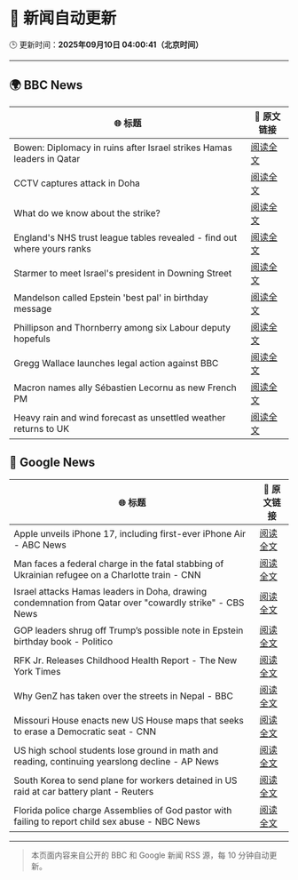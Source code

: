 # 🧠 新闻自动更新

🕒 更新时间：**2025年09月10日 04:00:41（北京时间）**

---

## 🌍 BBC News

| 🌐 标题 | 🔗 原文链接 |
|--------|-------------|
| Bowen: Diplomacy in ruins after Israel strikes Hamas leaders in Qatar | [阅读全文](https://www.bbc.com/news/articles/cm2zepgp5neo?at_medium=RSS&at_campaign=rss) |
| CCTV captures attack in Doha | [阅读全文](https://www.bbc.com/news/videos/c1dq39204wro?at_medium=RSS&at_campaign=rss) |
| What do we know about the strike? | [阅读全文](https://www.bbc.com/news/articles/cq5jl77ygv4o?at_medium=RSS&at_campaign=rss) |
| England's NHS trust league tables revealed - find out where yours ranks | [阅读全文](https://www.bbc.com/news/articles/cq8eqxlypv7o?at_medium=RSS&at_campaign=rss) |
| Starmer to meet Israel's president in Downing Street | [阅读全文](https://www.bbc.com/news/articles/cly9jgmgqe8o?at_medium=RSS&at_campaign=rss) |
| Mandelson called Epstein 'best pal' in birthday message | [阅读全文](https://www.bbc.com/news/articles/cwy9dwe50leo?at_medium=RSS&at_campaign=rss) |
| Phillipson and Thornberry among six Labour deputy hopefuls | [阅读全文](https://www.bbc.com/news/articles/c3rvqv9yg4eo?at_medium=RSS&at_campaign=rss) |
| Gregg Wallace launches legal action against BBC | [阅读全文](https://www.bbc.com/news/articles/cdr60nvd4y2o?at_medium=RSS&at_campaign=rss) |
| Macron names ally Sébastien Lecornu as new French PM | [阅读全文](https://www.bbc.com/news/articles/crmenp1k0mjo?at_medium=RSS&at_campaign=rss) |
| Heavy rain and wind forecast as unsettled weather returns to UK | [阅读全文](https://www.bbc.com/weather/articles/cy4r7p93r42o?at_medium=RSS&at_campaign=rss) |

## 📰 Google News

| 🌐 标题 | 🔗 原文链接 |
|--------|-------------|
| Apple unveils iPhone 17, including first-ever iPhone Air - ABC News | [阅读全文](https://news.google.com/rss/articles/CBMimwFBVV95cUxOS2JoTDY1cHlrVGp1UGxyM2ZYMlgzWmdUZUxCekZrSVlyZzJ3ZmJsdTh4ZEVyN3BjaXQxWS01dXdwZ2xRNGFPQnAyZHBYdFlrX3Y3TEctaVI2TUJneE9HWGpUSVZFeUlKVGZ6aE5NdG5yUDR4WWMtd0RScGtjUDlJa29sc3BHbThYUkM0YVE0anM4bzE5Z1kzSzByMNIBoAFBVV95cUxPR2c1UWhhejh6SC11aWVuRGI4UFpzZVhWczRDcUNpck5sWlEzd2NiR2lidWs1RHRaaVVCN0I4Rk1uOWFrQ2FjR2N0NW1CQ1RFcVVHVmk5V0tGU2FabU1uQ21Nak1OeGphWXNDRjhVUTJXOUt2VTBtVVp3RWVMblozN2VoUEw0blpSRW9HM0NSbVljaG42MWl0ZkdwTzl6c1lo?oc=5) |
| Man faces a federal charge in the fatal stabbing of Ukrainian refugee on a Charlotte train - CNN | [阅读全文](https://news.google.com/rss/articles/CBMiiAFBVV95cUxNSzhFblVKYXpreW5QLU9yVER5QXcyVEJZYnJ2dmF2NFdpWnFGX0FHcG9IRmlLMEtaZDg0WXkwX1JuVjhyMW9VVVE0T3hUM1E1WkE4UjRkMVhXcFFMN3BIVUpnRlYyUEI3eTdXOEZYbmtudGlGUDRaZEtWbFp4b1NodzVHNk9OUUli?oc=5) |
| Israel attacks Hamas leaders in Doha, drawing condemnation from Qatar over "cowardly strike" - CBS News | [阅读全文](https://news.google.com/rss/articles/CBMie0FVX3lxTE5GRzU2TGxWMjhESHF6SVJyVWxVZUJQN2liSGt4ZVRqb2tzVU41b1RZbXRxZ2VmNy1yTl9fTTR0NkhtQVAtZXpKR2ZGTUpDNkVrcHFNWGgyNkpsZVB2TGlfM0ljQml2eGNvUW1OV0ZMVmM5NlhQc2oxRFJDb9IBgAFBVV95cUxQdTR0RmNZMFdLNzdzV0sycEhTYUw4cmpaaFJQMmU3VXg2ZHJXUVVIT0RoT094UDBNZkRJeDdEX2dGZUVwSTVPekxYOWdMT1dTbjZvOEJvMDRHREtXZktiWW44M1N4endheGlMbE1MZTMwMWxFeFpOQ0tfbENEajRXRw?oc=5) |
| GOP leaders shrug off Trump’s possible note in Epstein birthday book - Politico | [阅读全文](https://news.google.com/rss/articles/CBMipAFBVV95cUxNUXB1T0JLU2ZrSE02cGxjVTNPNFUxd2pjNWZxQ1RuMkZzelpfcGVaYXJ0cFdWeDN1SEZhdXoxX2VJbHdZRXZmb2JOZjZ3aEx0eVpBQmZjYm9ZcV84V2owamhxV2FKT2pBZUZMc3pTLUM3NjNlOHYyQkhYOFdmaWRBTjM2UG1HS0FUUldCdDRHQUI0NWhMTE1WLS1qbzZGeUZNR09QaQ?oc=5) |
| RFK Jr. Releases Childhood Health Report - The New York Times | [阅读全文](https://news.google.com/rss/articles/CBMieEFVX3lxTFBCU2ZZdThkNUZxU2w3ZnZWdzBoT1ltdW84X0p0M2dpdjFuQlVhWUFDY1lBTlVTVllId0Nya3lTS1FUX3laNHJWMXlyaDBkMFROX3hEYUVHNFdUVGdCeENLVmsxTHU1RFNRVU13NEhWN25od0ZXeTF5Vg?oc=5) |
| Why GenZ has taken over the streets in Nepal - BBC | [阅读全文](https://news.google.com/rss/articles/CBMiWkFVX3lxTE9heUVTbVhZcUJyWTB3WHd0RC1LTnVqaXJGT25tdHp1elIxY0U2Zlc5QmFhOVJ6Ym1fR05SdDJ4Q25hSjVyWk1oMndRMVFjZjBBajVISmZlWHhWQdIBX0FVX3lxTE93cHluTzZaQ3pJM0JYMlB0M3R4NmJWeXJ3WTBjMk5RR25qWTZsWDMyZk96LW9iYnJkWm5sWkpmYXNhemx2c2ZsZEdDaGljcko3V3Q1Tk1aSkxiR3UtRm9j?oc=5) |
| Missouri House enacts new US House maps that seeks to erase a Democratic seat - CNN | [阅读全文](https://news.google.com/rss/articles/CBMib0FVX3lxTE0zMnFkZFZ3d0VoZ09LMG1CUzltOHlFa205bHV3VDRYTWhncjZ6ZGI5a0JKOEJjNDN0d2xoc1ktcFhNSWRmYjk3aXZSM3hnTmJjYkI1d3Z4WDBOMGJkU2xYT2Mzdk1BRUU1MzZqazA5QQ?oc=5) |
| US high school students lose ground in math and reading, continuing yearslong decline - AP News | [阅读全文](https://news.google.com/rss/articles/CBMimwFBVV95cUxQYXVNSmtzdkoyU2F3Zm1KNUx5LW5nUDFpSVplYlNQUjVqc1dWczNwZjlibW1ZLVlzU2pkdjZPTXJBQkdTblVab1FHYnF2dE9tVnUxcVN2ZTk0SHZ1bFNBMkdNYWgyUU92YlAwRlJOSGZzLWx2ZzJBSUNraExpV2FNdU1aYWhwNUZYSlg5ejZfakhYNUhRZUJXdXJzMA?oc=5) |
| South Korea to send plane for workers detained in US raid at car battery plant - Reuters | [阅读全文](https://news.google.com/rss/articles/CBMivAFBVV95cUxPNEd6UFpSVDRFUDIzbmhvaWlROEg2d1hfTnlQMF9rVjNueDdqWGxQVEdBQU1fbVBTLTJ4X2ZVMWFWbXhsTE5EU29nX2hEdGxheVp4Rm9kTWVhNTJyTTktbmFEd1F4LXRuZ3JKa2hNMTZjX2NCZWFaT19uMFBPa2hLVFdKU3dvNk9qcGl6emxEbGlKV1lxeVBmZnR6ajdJem4zMElqYk1zQmhRYnZhTlplX05tRHZZa2laU3hncA?oc=5) |
| Florida police charge Assemblies of God pastor with failing to report child sex abuse - NBC News | [阅读全文](https://news.google.com/rss/articles/CBMitAFBVV95cUxObnVUVGFvZzN2UWgtQzUwLTd2NFNmanBLVnowT1VtSnFXX0llYldEZGFrNGZScHFhMVBnTVJIVnJ1djdJaFlJRnZuZW5fWXJCVmNza245Ump6eFFCeFdzUHZQeDhQclFZaE5uQUNGQzVXckNRWC1xaGc5eERNby1KbTF2T0lPdHhucEV3Q0JOQUhKdzNoQ0paM0hYZmFJM293ZHBudzRaMmt3ejk4ZXV2T0REcU_SAVZBVV95cUxPTUE2dG9uWWNxNjFyR29RU0ZBbXpXYUg4VmtJMmxpVXgtbV9LRTBUd2otUzRYZGhFTlpabVA2NHhaeTBXTGUzTF9SUEVGVHJJOUVQTjFMZw?oc=5) |

---
> 本页面内容来自公开的 BBC 和 Google 新闻 RSS 源，每 10 分钟自动更新。